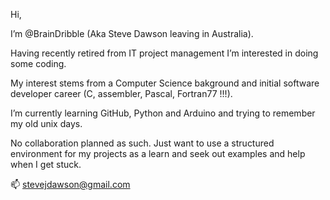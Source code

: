 Hi,

I’m @BrainDribble (Aka Steve Dawson leaving in Australia).

Having recently retired from IT project management I’m interested in doing some coding.

My interest stems from a Computer Science bakground and initial software developer career (C, assembler, Pascal, Fortran77 !!!).

I’m currently learning GitHub, Python and Arduino and trying to remember my old unix days.

No collaboration planned as such.  Just want to use a structured environment for my projects as a learn and seek out examples and help when I get stuck.

📫 stevejdawson@gmail.com

<!---
BrainDribble/BrainDribble is a ✨ special ✨ repository because its `README.md` (this file) appears on your GitHub profile.
You can click the Preview link to take a look at your changes.
--->
